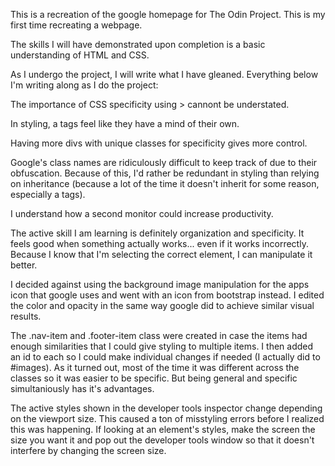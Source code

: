 This is a recreation of the google homepage for The Odin Project. This is my first time recreating a webpage.

The skills I will have demonstrated upon completion is a basic understanding of HTML and CSS.

As I undergo the project, I will write what I have gleaned. 
Everything below I'm writing along as I do the project:

The importance of CSS specificity using > cannont be understated.

In styling, a tags feel like they have a mind of their own.

Having more divs with unique classes for specificity gives more control.

Google's class names are ridiculously difficult to keep track of due to their obfuscation. 
Because of this, I'd rather be redundant in styling than relying on inheritance (because a lot of the time it doesn't inherit for some reason, especially a tags).

I understand how a second monitor could increase productivity.

The active skill I am learning is definitely organization and specificity. It feels good when something actually works... even if it works incorrectly. 
Because I know that I'm selecting the correct element, I can manipulate it better.

I decided against using the background image manipulation for the apps icon that google uses and went with an icon from bootstrap instead. 
I edited the color and opacity in the same way google did to achieve similar visual results. 

The .nav-item and .footer-item class were created in case the items had enough similarities that I could give styling to multiple items. 
I then added an id to each so I could make individual changes if needed (I actually did to #images). 
As it turned out, most of the time it was different across the classes so it was easier to be specific. 
But being general and specific simultaniously has it's advantages. 

The active styles shown in the developer tools inspector change depending on the viewport size.
This caused a ton of misstyling errors before I realized this was happening. 
If looking at an element's styles, make the screen the size you want it and pop out the developer tools window so that it doesn't interfere by changing the screen size.